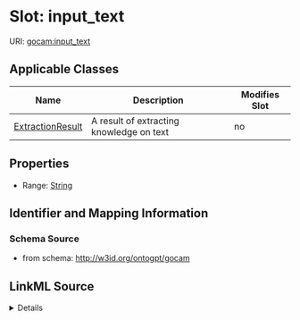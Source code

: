 

# Slot: input_text

URI: [gocam:input_text](http://w3id.org/ontogpt/gocam/input_text)



<!-- no inheritance hierarchy -->





## Applicable Classes

| Name | Description | Modifies Slot |
| --- | --- | --- |
| [ExtractionResult](ExtractionResult.md) | A result of extracting knowledge on text |  no  |







## Properties

* Range: [String](String.md)





## Identifier and Mapping Information







### Schema Source


* from schema: http://w3id.org/ontogpt/gocam




## LinkML Source

<details>
```yaml
name: input_text
from_schema: http://w3id.org/ontogpt/gocam
rank: 1000
alias: input_text
owner: ExtractionResult
domain_of:
- ExtractionResult
range: string

```
</details>